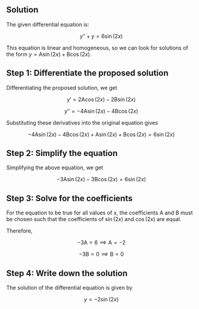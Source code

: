 

## **Solution**

The given differential equation is:

$$y'' + y = 6 \sin (2x)$$

This equation is linear and homogeneous, so we can look for solutions of the form $y = \text{A}\sin\left(2x\right) + \text{B}\cos\left(2x\right)$.

## **Step 1: Differentiate the proposed solution**

Differentiating the proposed solution, we get

$$y' = 2\text{A}\cos(2x) - 2\text{B}\sin(2x)$$

$$y'' = -4\text{A}\sin(2x) - 4\text{B}\cos(2x)$$

Substituting these derivatives into the original equation gives 

$$-4\text{A}\sin(2x) - 4\text{B}\cos(2x) + \text{A}\sin\left(2x\right) + \text{B}\cos\left(2x\right) = 6 \sin (2x)$$

## **Step 2: Simplify the equation**

Simplifying the above equation, we get

$$-3\text{A}\sin(2x) - 3\text{B}\cos(2x) = 6 \sin (2x)$$

## **Step 3: Solve for the coefficients**

For the equation to be true for all values of $x$, the coefficients $\text{A}$ and $\text{B}$ must be chosen such that the coefficients of $\sin(2x)$ and $\cos(2x)$ are equal.

Therefore, 

$$-3\text{A} = 6 \implies \text{A} = -2$$

$$-3\text{B} = 0 \implies \text{B} = 0$$

## **Step 4: Write down the solution**

The solution of the differential equation is given by

$$y = -2\sin\left(2x\right)$$